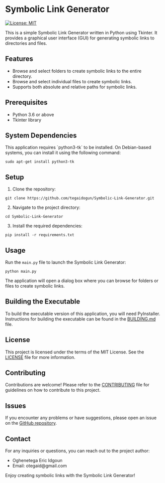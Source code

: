 <h1>Symbolic Link Generator</h1>

<p>
  <a href="https://opensource.org/licenses/MIT"><img src="https://img.shields.io/badge/License-MIT-yellow.svg" alt="License: MIT"></a>
</p>

<p>
  This is a simple Symbolic Link Generator written in Python using Tkinter. It provides a graphical user interface (GUI) for generating symbolic links to directories and files.
</p>

<h2>Features</h2>

<ul>
  <li>Browse and select folders to create symbolic links to the entire directory.</li>
  <li>Browse and select individual files to create symbolic links.</li>
  <li>Supports both absolute and relative paths for symbolic links.</li>
</ul>

<h2>Prerequisites</h2>

<ul>
  <li>Python 3.6 or above</li>
  <li>Tkinter library</li>
</ul>

<h2>System Dependencies</h2>

<p>This application requires `python3-tk` to be installed. On Debian-based systems, you can install it using the following command:</p>

<pre><code>sudo apt-get install python3-tk
</code></pre>

<h2>Setup</h2>

<ol>
  <li>Clone the repository:</li>
</ol>

<pre><code>git clone https://github.com/tegaidogun/Symbolic-Link-Generator.git
</code></pre>

<ol start="2">
  <li>Navigate to the project directory:</li>
</ol>

<pre><code>cd Symbolic-Link-Generator
</code></pre>

<ol start="3">
  <li>Install the required dependencies:</li>
</ol>

<pre><code>pip install -r requirements.txt
</code></pre>

<h2>Usage</h2>

<p>Run the <code>main.py</code> file to launch the Symbolic Link Generator:</p>

<pre><code>python main.py
</code></pre>

<p>The application will open a dialog box where you can browse for folders or files to create symbolic links.</p>

<h2>Building the Executable</h2>

<p>To build the executable version of this application, you will need PyInstaller. Instructions for building the executable can be found in the <a href="BUILDING.md">BUILDING.md</a> file.</p>

<h2>License</h2>

<p>This project is licensed under the terms of the MIT License. See the <a href="LICENSE">LICENSE</a> file for more information.</p>

<h2>Contributing</h2>

<p>Contributions are welcome! Please refer to the <a href="CONTRIBUTING.md">CONTRIBUTING</a> file for guidelines on how to contribute to this project.</p>

<h2>Issues</h2>

<p>If you encounter any problems or have suggestions, please open an issue on the <a href="https://github.com/tegaidogun/Symbolic-Link-Generator/issues">GitHub repository</a>.</p>

<h2>Contact</h2>

<p>For any inquiries or questions, you can reach out to the project author:</p>

<ul>
  <li>Oghenetega Eric Idgoun</li>
  <li>Email: otegaid@gmail.com</li>
</ul>

<p>Enjoy creating symbolic links with the Symbolic Link Generator!</p>
